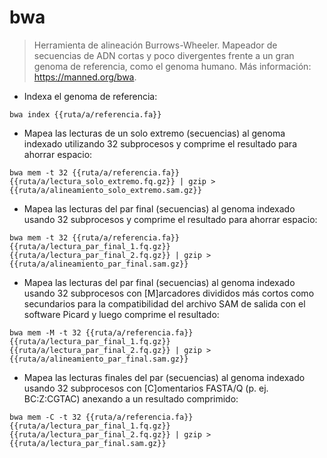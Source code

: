 # bwa

> Herramienta de alineación Burrows-Wheeler.
> Mapeador de secuencias de ADN cortas y poco divergentes frente a un gran genoma de referencia, como el genoma humano.
> Más información: <https://manned.org/bwa>.

- Indexa el genoma de referencia:

`bwa index {{ruta/a/referencia.fa}}`

- Mapea las lecturas de un solo extremo (secuencias) al genoma indexado utilizando 32 subprocesos y comprime el resultado para ahorrar espacio:

`bwa mem -t 32 {{ruta/a/referencia.fa}} {{ruta/a/lectura_solo_extremo.fq.gz}} | gzip > {{ruta/a/alineamiento_solo_extremo.sam.gz}}`

- Mapea las lecturas del par final (secuencias) al genoma indexado usando 32 subprocesos y comprime el resultado para ahorrar espacio:

`bwa mem -t 32 {{ruta/a/referencia.fa}} {{ruta/a/lectura_par_final_1.fq.gz}} {{ruta/a/lectura_par_final_2.fq.gz}} | gzip > {{ruta/a/alineamiento_par_final.sam.gz}}`

- Mapea las lecturas del par final (secuencias) al genoma indexado usando 32 subprocesos con [M]arcadores divididos más cortos como secundarios para la compatibilidad del archivo SAM de salida con el software Picard y luego comprime el resultado:

`bwa mem -M -t 32 {{ruta/a/referencia.fa}} {{ruta/a/lectura_par_final_1.fq.gz}} {{ruta/a/lectura_par_final_2.fq.gz}} | gzip > {{ruta/a/alineamiento_par_final.sam.gz}}`

- Mapea las lecturas finales del par (secuencias) al genoma indexado usando 32 subprocesos con [C]omentarios FASTA/Q (p. ej. BC:Z:CGTAC) anexando a un resultado comprimido:

`bwa mem -C -t 32 {{ruta/a/referencia.fa}} {{ruta/a/lectura_par_final_1.fq.gz}} {{ruta/a/lectura_par_final_2.fq.gz}} | gzip > {{ruta/a/lectura_par_final.sam.gz}}`
